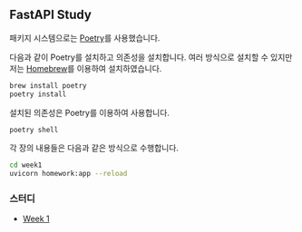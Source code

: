 ## FastAPI Study

패키지 시스템으로는 [Poetry](https://python-poetry.org/)를 사용했습니다.

다음과 같이 Poetry를 설치하고 의존성을 설치합니다. 여러 방식으로 설치할 수 있지만 저는 [Homebrew](https://brew.sh/)를 이용하여 설치하였습니다.

```sh
brew install poetry
poetry install
```

설치된 의존성은 Poetry를 이용하여 사용합니다.

```sh
poetry shell
```

각 장의 내용들은 다음과 같은 방식으로 수행합니다.

```sh
cd week1
uvicorn homework:app --reload
```

### 스터디

 * [Week 1](/week1)